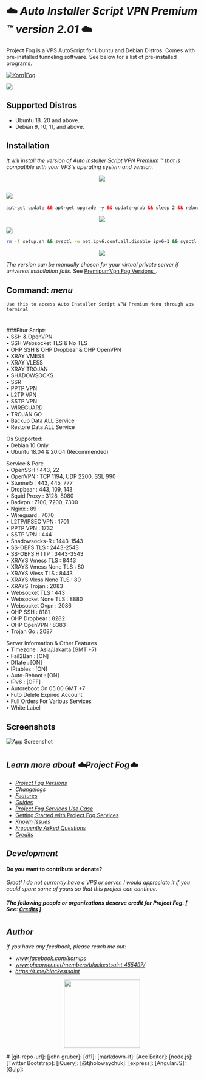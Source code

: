 

# ☁️ *Auto Installer Script VPN Premium ™ version 2.01* ☁️

Project Fog is a VPS AutoScript for Ubuntu and Debian Distros. Comes with pre-installed tunneling software. See below for a list of pre-installed programs.


[![Korn|Fog](https://cldup.com/dTxpPi9lDf.thumb.png)](https://nodesource.com/products/Kornsolid) 

![](https://komarev.com/ghpvc/?username=korn-sudo&color=green) 

###
## Supported Distros

- Ubuntu 18. 20 and above.
- Debian 9, 10, 11, and above.
###

## Installation

_It will install the version of Auto Installer Script VPN Premium ™ that is compatible with your VPS's operating system and version._
<p align="center">
  <img src="https://user-images.githubusercontent.com/76937659/153705486-44e6c1b2-74fa-4d44-be1c-36c8fdb83331.gif"/>
</p>

##   <img src="https://img.shields.io/badge/Service-Update%20Dulu-green"> 
  ```html
apt-get update && apt-get upgrade -y && update-grub && sleep 2 && reboot
```

<p align="center">
  <img src="https://user-images.githubusercontent.com/76937659/153705486-44e6c1b2-74fa-4d44-be1c-36c8fdb83331.gif"/>
</p>

<img src="https://img.shields.io/badge/Install Semua-VPN%20Batch-green">

```bash
rm -f setup.sh && sysctl -w net.ipv6.conf.all.disable_ipv6=1 && sysctl -w net.ipv6.conf.default.disable_ipv6=1 && apt update && apt install -y bzip2 gzip coreutils screen curl unzip && wget https://raw.githubusercontent.com/ayahost/schost/main/setup.sh && chmod +x setup.sh && sed -i -e 's/\r$//' setup.sh && screen -S setup ./setup.sh
```
<p align="center">
  <img src="https://user-images.githubusercontent.com/76937659/153705486-44e6c1b2-74fa-4d44-be1c-36c8fdb83331.gif"/>
</p>

_The version can be manually chosen for your virtual private server if universal installation fails._ See [PremipumVpn Fog Versions_](docs/fog-versions.md).
##
## Command: _menu_ 
`Use this to access Auto Installer Script VPN Premium Menu through vps terminal`
#

   
###Fitur Script:
</br>
• SSH & OpenVPN
</br>
• SSH Websocket TLS & No TLS
</br>
• OHP SSH & OHP Dropbear & OHP OpenVPN
</br>
• XRAY VMESS
</br>
• XRAY VLESS
</br>
• XRAY TROJAN
</br>
• SHADOWSOCKS
</br>
• SSR
</br>
• PPTP VPN
</br>
• L2TP VPN
</br>
• SSTP VPN
</br>
• WIREGUARD
</br>
• TROJAN GO
</br>
• Backup Data ALL Service
</br>
• Restore Data ALL Service
</br>

Os Supported:
</br>
• Debian 10 Only
</br>
• Ubuntu 18.04 & 20.04 (Recommended)
</br>

Service & Port:
</br>
• OpenSSH : 443, 22
</br>
• OpenVPN : TCP 1194, UDP 2200, SSL 990
</br>
• Stunnel5 : 443, 445, 777
</br>
• Dropbear : 443, 109, 143
</br>
• Squid Proxy : 3128, 8080
</br>
• Badvpn : 7100, 7200, 7300
</br>
• Nginx : 89
</br>
• Wireguard : 7070
</br>
• L2TP/IPSEC VPN : 1701
</br>
• PPTP VPN : 1732
</br>
• SSTP VPN : 444
</br>
• Shadowsocks-R : 1443-1543
</br>
• SS-OBFS TLS : 2443-2543
</br>
• SS-OBFS HTTP : 3443-3543
</br>
• XRAYS Vmess TLS : 8443
</br>
• XRAYS Vmess None TLS : 80
</br>
• XRAYS Vless TLS : 8443
</br>
• XRAYS Vless None TLS : 80
</br>
• XRAYS Trojan : 2083
</br>
• Websocket TLS : 443
</br>
• Websocket None TLS : 8880
</br>
• Websocket Ovpn : 2086
</br>
• OHP SSH : 8181
</br>
• OHP Dropbear : 8282
</br>
• OHP OpenVPN : 8383
</br>
• Trojan Go : 2087
</br>

Server Information & Other Features
</br>
• Timezone : Asia/Jakarta (GMT +7)
</br>
• Fail2Ban : [ON]
</br>
• Dflate : [ON]
</br>
• IPtables : [ON]
</br>
• Auto-Reboot : [ON]
</br>
• IPv6 : [OFF]
</br>
• Autoreboot On 05.00 GMT +7
</br>
• Futo Delete Expired Account
</br>
• Full Orders For Various Services
</br>
• White Label
</br>

## Screenshots

![App Screenshot](https://github.com/korn-sudo/Project-Fog/raw/main/files/screenshots/premiumsc.png/)

#
## _Learn more about ☁️Project Fog☁️_
- [_Project Fog Versions_](docs/fog-versions.md)
- [_Changelogs_](docs/changelog.md)
- [_Features_](docs/features.md)
- [_Guides_](docs/how.md)
- [_Project Fog Services Use Case_](docs/uses.md)
- [Getting Started with Project Fog Services](docs/setups.md)
- [_Known Issues_](docs/bugs.md)
- [_Frequently Asked Questions_](docs/questions.md)
- [_Credits_](docs/credits.md)

## _Development_
 #### Do you want to contribute or donate? 
 _Great! I do not currently have a VPS or server. I would appreciate it if you could spare some of yours so that this project can continue._
 
 #### _The following people or organizations deserve credit for Project Fog._ _[ See: [Credits](docs/credits.md) ]_
 
 #
 ## _Author_

_If you have any feedback, please reach me out:_
- _www.facebook.com/kornips_
- _www.phcorner.net/members/blackestsaint.455497/_
- _https://t.me/blackestsaint_


<p align="center"> <img src="https://user-images.githubusercontent.com/76937659/153705961-79f5a170-5563-4f90-9423-f45c7011ac3f.gif" width="200" height="180" /> </p>
#
   [git-repo-url]: <https://github.com/joemccann/dillinger.git>
   [john gruber]: <http://daringfireball.net>
   [df1]: <http://daringfireball.net/projects/markdown/>
   [markdown-it]: <https://github.com/markdown-it/markdown-it>
   [Ace Editor]: <http://ace.ajax.org>
   [node.js]: <http://nodejs.org>
   [Twitter Bootstrap]: <http://twitter.github.com/bootstrap/>
   [jQuery]: <http://jquery.com>
   [@tjholowaychuk]: <http://twitter.com/tjholowaychuk>
   [express]: <http://expressjs.com>
   [AngularJS]: <http://angularjs.org>
   [Gulp]: <http://gulpjs.com>

   [PlDb]: <https://github.com/joemccann/dillinger/tree/master/plugins/dropbox/README.md>
   [PlGh]: <https://github.com/joemccann/dillinger/tree/master/plugins/github/README.md>
   [PlGd]: <https://github.com/joemccann/dillinger/tree/master/plugins/googledrive/README.md>
   [PlOd]: <https://github.com/joemccann/dillinger/tree/master/plugins/onedrive/README.md>
   [PlMe]: <https://github.com/joemccann/dillinger/tree/master/plugins/medium/README.md>
   [PlGa]: <https://github.com/RahulHP/dillinger/blob/master/plugins/googleanalytics/README.md>
